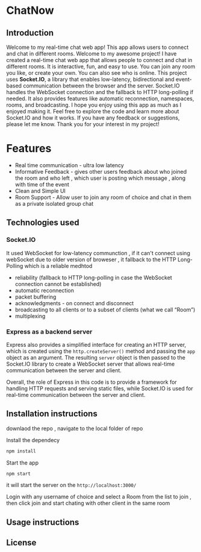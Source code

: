 # ChatNow

## Introduction

Welcome to my real-time chat web app! This app allows users to connect and chat in different rooms. 
Welcome to my awesome project! I have created a real-time chat web app that allows people to connect and chat in different rooms. It is interactive, fun, and easy to use. You can join any room you like, or create your own. You can also see who is online.
This project uses **Socket.IO**, a library that enables low-latency, bidirectional and event-based communication between the browser and the server. Socket.IO handles the WebSocket connection and the fallback to HTTP long-polling if needed. It also provides features like automatic reconnection, namespaces, rooms, and broadcasting.
I hope you enjoy using this app as much as I enjoyed making it. Feel free to explore the code and learn more about Socket.IO and how it works. If you have any feedback or suggestions, please let me know. Thank you for your interest in my project!

# Features

- Real time communication - ultra low latency 
- Informative Feedback - gives other users feedback about who joined the room and who left , which user is posting which message , along with time of the event 
- Clean and Simple UI 
- Room Support - Allow user to join any room of choice and chat in them as a private isolated group chat 

## Technologies used

### Socket.IO  
It used WebSocket for low-latency communction , if it can't connect using webSocket due to older version of broweser , it fallback to the HTTP Long-Polling which is a reliable medhtod 
-   reliability (fallback to HTTP long-polling in case the WebSocket connection cannot be established)
-   automatic reconnection
-   packet buffering
-   acknowledgments - on connect and disconnect 
-   broadcasting to all clients or to a subset of clients (what we call “Room”)
-   multiplexing

### Express as a backend server 
Express also provides a simplified interface for creating an HTTP server, which is created using the `http.createServer()` method and passing the `app` object as an argument. The resulting `server` object is then passed to the Socket.IO library to create a WebSocket server that allows real-time communication between the server and client.

Overall, the role of Express in this code is to provide a framework for handling HTTP requests and serving static files, while Socket.IO is used for real-time communication between the server and client.


## Installation instructions

downlaod the repo , navigate to the local folder of repo 

Install the dependecy 
```Bash
npm install 
```

Start the app 
```Bash
npm start 
```

it will start the server on the `http://localhost:3000/`

Login with any username of choice and select a Room from the list to join , then click join and start chating with other client in the same room

## Usage instructions

## License